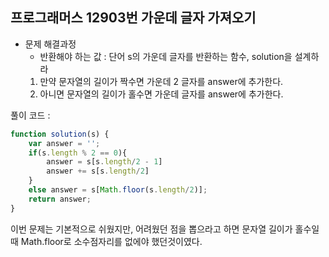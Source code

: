 ## 프로그래머스 12903번 가운데 글자 가져오기

- 문제 해결과정
    - 반환해야 하는 값 : 단어 s의 가운데 글자를 반환하는 함수, solution을 설계하라
    1. 만약 문자열의 길이가 짝수면 가운데 2 글자를 answer에 추가한다.
    2. 아니면 문자열의 길이가 홀수면 가운데 글자를 answer에 추가한다.

풀이 코드 :

```jsx
function solution(s) {
    var answer = '';
    if(s.length % 2 == 0){
        answer = s[s.length/2 - 1]
        answer += s[s.length/2]
    }
    else answer = s[Math.floor(s.length/2)];
    return answer;
}
```

이번 문제는 기본적으로 쉬웠지만, 어려웠던 점을 뽑으라고 하면 문자열 길이가 홀수일때 Math.floor로 소수점자리를 없에야 했던것이였다.

